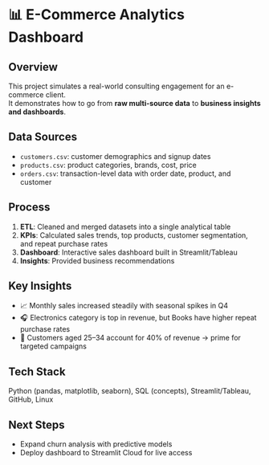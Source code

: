 # 📊 E-Commerce Analytics Dashboard

## Overview
This project simulates a real-world consulting engagement for an e-commerce client.  
It demonstrates how to go from **raw multi-source data** to **business insights and dashboards**.  

## Data Sources
- `customers.csv`: customer demographics and signup dates  
- `products.csv`: product categories, brands, cost, price  
- `orders.csv`: transaction-level data with order date, product, and customer  

## Process
1. **ETL**: Cleaned and merged datasets into a single analytical table  
2. **KPIs**: Calculated sales trends, top products, customer segmentation, and repeat purchase rates  
3. **Dashboard**: Interactive sales dashboard built in Streamlit/Tableau  
4. **Insights**: Provided business recommendations  

## Key Insights
- 📈 Monthly sales increased steadily with seasonal spikes in Q4  
- 🎧 Electronics category is top in revenue, but Books have higher repeat purchase rates  
- 👥 Customers aged 25–34 account for 40% of revenue → prime for targeted campaigns  

## Tech Stack
Python (pandas, matplotlib, seaborn), SQL (concepts), Streamlit/Tableau, GitHub, Linux  

## Next Steps
- Expand churn analysis with predictive models  
- Deploy dashboard to Streamlit Cloud for live access  
